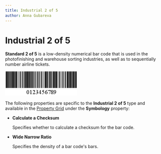```yaml
---
title: Industrial 2 of 5
author: Anna Gubareva
---
```

# Industrial 2 of 5

**Standard 2 of 5** is a low-density numerical bar code that is used in the photofinishing and warehouse sorting industries, as well as to sequentially number airline tickets.

![](../../../../../images/eurd-win-bar-code-industrial-2-of-5.png)

The following properties are specific to the **Industrial 2 of 5** type and available in the [Property Grid](../../report-designer-tools/ui-panels/property-grid-tabbed-view.md) under the **Symbology** property:

* **Calculate a Checksum**

    Specifies whether to calculate a checksum for the bar code.

* **Wide Narrow Ratio**

    Specifies the density of a bar code's bars.